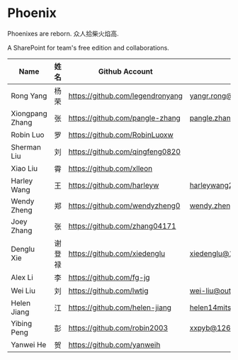 # Phoenix
Phoenixes are reborn. 众人拾柴火焰高.  

A SharePoint for team's free edition and collaborations. 

| Name            | 姓名   | Github Account                   | Email                      |
|-----------------|--------|----------------------------------|----------------------------|
| Rong Yang       | 杨荣   | https://github.com/legendronyang | yangr.rong@gmail.com       |
| Xiongpang Zhang | 张     | https://github.com/pangle-zhang  | pangle.zhang@hotmail.com   |
| Robin Luo       | 罗     | https://github.com/RobinLuoxw    |                            |
| Sherman Liu     | 刘     | https://github.com/qingfeng0820  |                            |
| Xiao Liu        | 霄     | https://github.com/xlleon        |                            |
| Harley Wang     | 王     | https://github.com/harleyw       | harleywang2000@hotmail.com |
| Wendy Zheng     | 郑     | https://github.com/wendyzheng0   | wendy.zheng@qq.com         |
| Joey Zhang      | 张     | https://github.com/zhang04171    |                            |
| Denglu Xie      | 谢登禄 | https://github.com/xiedenglu     | xiedenglu@163.com          |
| Alex Li         | 李     | https://github.com/fg-jg         |                            |
| Wei Liu         | 刘     | https://github.com/lwtig         | wei-liu@outlook.com        |
| Helen Jiang     | 江     | https://github.com/helen-jiang   | helen14mitsui@gmail.com    |
| Yibing Peng     | 彭     | https://github.com/robin2003     | xxpyb@126.com              |
| Yanwei He       | 贺     | https://github.com/yanweih       |                            |
